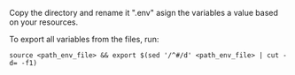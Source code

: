 Copy the directory and rename it ".env"
asign the variables a value based on your resources.

To export all variables from the files, run:
```shell
source <path_env_file> && export $(sed '/^#/d' <path_env_file> | cut -d= -f1)
```